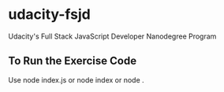 # udacity-fsjd
Udacity's Full Stack JavaScript Developer Nanodegree Program

## To Run the Exercise Code
Use node index.js or node index or node .
